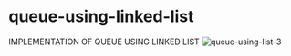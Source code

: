 # queue-using-linked-list

IMPLEMENTATION OF QUEUE USING LINKED LIST 
![queue-using-list-3](https://user-images.githubusercontent.com/91054640/186562690-6e05bbe7-13e3-4ffa-bc53-acbbed9b6d89.png)
